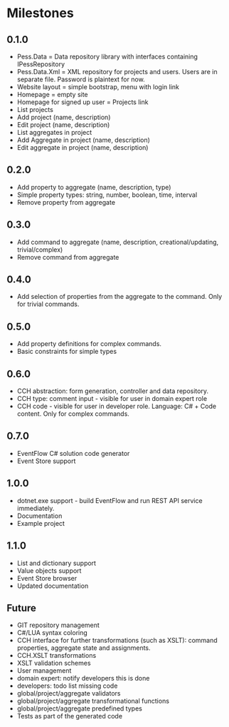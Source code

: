 # Milestones

## 0.1.0

- Pess.Data = Data repository library with interfaces containing IPessRepository
- Pess.Data.Xml = XML repository for projects and users. Users are in separate file. Password is plaintext for now.
- Website layout = simple bootstrap, menu with login link
- Homepage = empty site
- Homepage for signed up user = Projects link
- List projects
- Add project (name, description)
- Edit project (name, description)
- List aggregates in project
- Add Aggregate in project (name, description)
- Edit aggregate in project (name, description)

## 0.2.0

- Add property to aggregate (name, description, type)
- Simple property types: string, number, boolean, time, interval
- Remove property from aggregate

## 0.3.0

- Add command to aggregate (name, description, creational/updating, trivial/complex)
- Remove command from aggregate

## 0.4.0

- Add selection of properties from the aggregate to the command. Only for trivial commands.

## 0.5.0

- Add property definitions for complex commands.
- Basic constraints for simple types

## 0.6.0

- CCH abstraction: form generation, controller and data repository.
- CCH type: comment input - visible for user in domain expert role
- CCH code - visible for user in developer role. Language: C# + Code content. Only for complex commands.

## 0.7.0

- EventFlow C# solution code generator
- Event Store support

## 1.0.0

- dotnet.exe support - build EventFlow and run REST API service immediately.
- Documentation
- Example project

## 1.1.0

- List and dictionary support
- Value objects support
- Event Store browser
- Updated documentation

## Future

- GIT repository management
- C#/LUA syntax coloring
- CCH interface for further transformations (such as XSLT): command properties, aggregate state and assignments.
- CCH.XSLT transformations
- XSLT validation schemes
- User management
- domain expert: notify developers this is done
- developers: todo list missing code
- global/project/aggregate validators
- global/project/aggregate transformational functions
- global/project/aggregate predefined types
- Tests as part of the generated code
